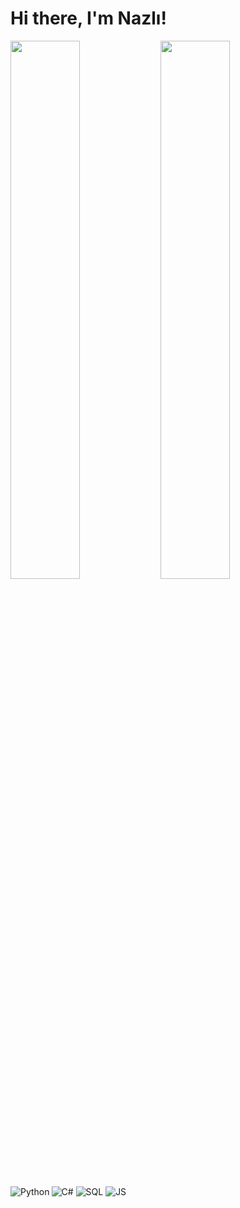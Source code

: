 # Hi there, I'm Nazlı!


<img align='left' width="47%" src="https://github-readme-stats.vercel.app/api?username=FatimeNazliAs&show_icons=true&theme=radical" />

<img align='left' width="47%" src="https://github-readme-stats.vercel.app/api/top-langs/?username=FatimeNazliAs&layout=compact" />

<img align='left' alt="Python" src="https://img.shields.io/badge/python-3670A0?style=for-the-badge&logo=python&logoColor=ffdd54" />
<img alt="C#" src="https://img.shields.io/badge/c%23-%23239120.svg?style=for-the-badge&logo=c-sharp&logoColor=white" />
<img alt="SQL" src="https://img.shields.io/badge/c%23-%23239120.svg?style=for-the-badge&logo=c-sharp&logoColor=white" />
<img alt="JS" src="https://img.shields.io/badge/c%23-%23239120.svg?style=for-the-badge&logo=c-sharp&logoColor=white" />

